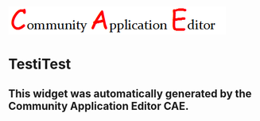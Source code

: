 ![CAE](https://github.com/CAE-Mario/application-ApplicationTest13/blob/gh-pages/frontendComponent-TestiTest/img/logo.png)  

TestiTest
===================


This widget was automatically generated by the Community Application Editor CAE.  
---------------
